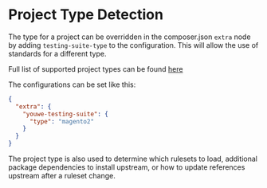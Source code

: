 # Project Type Detection
The type for a project can be overridden in the composer.json `extra` node by
adding `testing-suite-type` to the configuration.
This will allow the use of standards for a different type.

Full list of supported project types can be found [here](../../README.md#supported-project-types)

The configurations can be set like this:
```json
{
  "extra": {
    "youwe-testing-suite": {
      "type": "magento2"
    }
  }
}
```

The project type is also used to determine which rulesets to load, additional
package dependencies to install upstream, or how to update references upstream after
a ruleset change.
